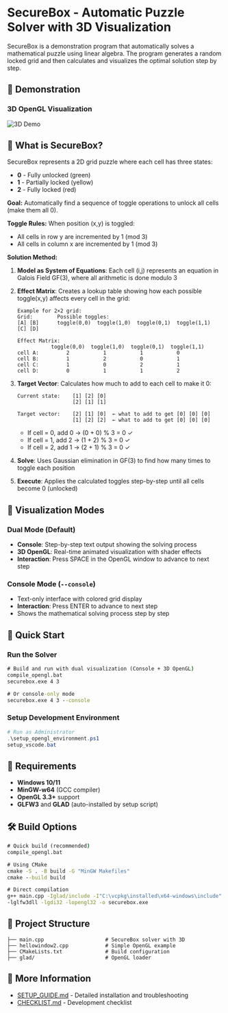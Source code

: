 # SecureBox - Automatic Puzzle Solver with 3D Visualization

SecureBox is a demonstration program that automatically solves a mathematical puzzle using linear algebra. The program generates a random locked grid and then calculates and visualizes the optimal solution step by step.

## 🎨 Demonstration

### 3D OpenGL Visualization  
![3D Demo](media/OpenGL.gif)

## 🧮 What is SecureBox?

SecureBox represents a 2D grid puzzle where each cell has three states:
- **0** - Fully unlocked (green)
- **1** - Partially locked (yellow) 
- **2** - Fully locked (red)

**Goal:** Automatically find a sequence of toggle operations to unlock all cells (make them all 0).

**Toggle Rules:** When position (x,y) is toggled:
- All cells in row y are incremented by 1 (mod 3)
- All cells in column x are incremented by 1 (mod 3)


**Solution Method:** 
1. **Model as System of Equations**: Each cell (i,j) represents an equation in Galois Field GF(3), where all arithmetic is done modulo 3

2. **Effect Matrix**: Creates a lookup table showing how each possible toggle(x,y) affects every cell in the grid:
   ```
   Example for 2×2 grid:
   Grid:        Possible toggles:
   [A] [B]      toggle(0,0)  toggle(1,0)  toggle(0,1)  toggle(1,1)
   [C] [D]      
   
   Effect Matrix:
              toggle(0,0)  toggle(1,0)  toggle(0,1)  toggle(1,1)
   cell A:         2           1           1           0
   cell B:         1           2           0           1  
   cell C:         1           0           2           1
   cell D:         0           1           1           2
   ```

3. **Target Vector**: Calculates how much to add to each cell to make it 0:
   ```
   Current state:    [1] [2] [0]
                     [2] [1] [1]
   
   Target vector:    [2] [1] [0]  ← what to add to get [0] [0] [0]
                     [1] [2] [2]  ← what to add to get [0] [0] [0]
   ```
   - If cell = 0, add 0 → (0 + 0) % 3 = 0 ✓
   - If cell = 1, add 2 → (1 + 2) % 3 = 0 ✓
   - If cell = 2, add 1 → (2 + 1) % 3 = 0 ✓

4. **Solve**: Uses Gaussian elimination in GF(3) to find how many times to toggle each position

5. **Execute**: Applies the calculated toggles step-by-step until all cells become 0 (unlocked)

## 🎯 Visualization Modes

### Dual Mode (Default)
- **Console**: Step-by-step text output showing the solving process
- **3D OpenGL**: Real-time animated visualization with shader effects
- **Interaction**: Press SPACE in the OpenGL window to advance to next step

### Console Mode (`--console`)
- Text-only interface with colored grid display
- **Interaction**: Press ENTER to advance to next step
- Shows the mathematical solving process step by step

## 🚀 Quick Start

### Run the Solver
```cmd
# Build and run with dual visualization (Console + 3D OpenGL)
compile_opengl.bat
securebox.exe 4 3

# Or console-only mode
securebox.exe 4 3 --console
```

### Setup Development Environment
```powershell
# Run as Administrator
.\setup_opengl_environment.ps1
setup_vscode.bat
```

## 🔧 Requirements

- **Windows 10/11**
- **MinGW-w64** (GCC compiler)
- **OpenGL 3.3+** support
- **GLFW3** and **GLAD** (auto-installed by setup script)

## 🛠 Build Options

```cmd
# Quick build (recommended)
compile_opengl.bat

# Using CMake
cmake -S . -B build -G "MinGW Makefiles"
cmake --build build

# Direct compilation
g++ main.cpp -Iglad/include -I"C:\vcpkg\installed\x64-windows\include" glad/src/gl.c -L"C:\vcpkg\installed\x64-windows\lib" 
-lglfw3dll -lgdi32 -lopengl32 -o securebox.exe 
```

## 📁 Project Structure

```
├── main.cpp                    # SecureBox solver with 3D 
├── hellowindow2.cpp            # Simple OpenGL example
├── CMakeLists.txt              # Build configuration
├── glad/                       # OpenGL loader
```

## 📖 More Information

- [SETUP_GUIDE.md](SETUP_GUIDE.md) - Detailed installation and troubleshooting
- [CHECKLIST.md](CHECKLIST.md) - Development checklist
